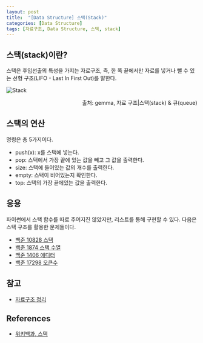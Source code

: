 ```yaml
--- 
layout: post
title:  "[Data Structure] 스택(Stack)"
categories: [Data Structure]
tags: [자료구조, Data Structure, 스택, stack]
---
```


## 스택(stack)이란?

스택은 후입선출의 특성을 가지는 자료구조, 즉, 한 쪽 끝에서만 자료를 넣거나 뺄 수 있는 선형 구조(LIFO - Last In First Out)를 말한다.

![Stack](https://media.vlpt.us/images/tiiranocode/post/0c3b8a68-f29c-4836-91ff-2f0ef25dc704/stack.png)
<div style="text-align: right">

출처: gemma, 자료 구조|스택(stack) & 큐(queue)
</div>

## 스택의 연산

명령은 총 5가지이다.

- push(x): x를 스택에 넣는다.
- pop: 스택에서 가장 끝에 있는 값을 빼고 그 값을 출력한다.
- size: 스택에 들어있는 값의 개수를 출력한다.
- empty: 스택이 비어있는지 확인한다.
- top: 스택의 가장 끝에있는 값을 출력한다.

## 응용

파이썬에서 스택 함수를 따로 주어지진 않았지만, 리스트를 통해 구현할 수 있다. 다음은 스택 구조를 활용한 문제들이다.

- [백준 10828 스택](https://www.acmicpc.net/problem/10828)
- [백준 1874 스택 수열](https://woohyunkwon.github.io/python/2021/12/27/1874.html)
- [백준 1406 에디터](https://woohyunkwon.github.io/python/2021/12/26/1406.html)
- [백준 17298 오큰수](https://woohyunkwon.github.io/python/2021/12/30/17298.html)

## 참고

- [자료구조 정리](https://woohyunkwon.github.io/algorithm/&/data/structure/2022/01/01/Data-Structure.html)

## References

- [위키백과, 스택](https://ko.wikipedia.org/wiki/%EC%8A%A4%ED%83%9D)